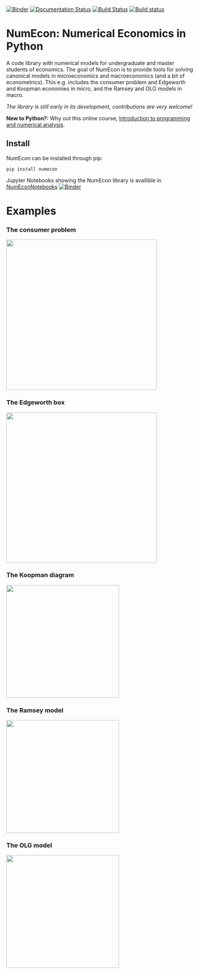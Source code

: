 [![Binder](https://mybinder.org/badge_logo.svg)](https://mybinder.org/v2/gh/NumEconCopenhagen/NumEconNotebooks/master?urlpath=lab)
[![Documentation Status](https://readthedocs.org/projects/NumEcon/badge/?version=latest)](https://NumEcon.readthedocs.io/en/latest/?badge=latest)
[![Build Status](https://travis-ci.org/numeconCopenhagen/numecon.svg?branch=master)](https://travis-ci.org/NumEconCopenhagen/NumEcon)
[![Build status](https://ci.appveyor.com/api/projects/status/icqbrc12n5t4g52m?svg=true)](https://ci.appveyor.com/project/elben10/NumEcon-vhimr)

# NumEcon: Numerical Economics in Python

A code library with numerical models for undergraduate and master students of economics. The goal of NumEcon is to provide tools for solving canonical models in microeconomics and macroeconomics (and a bit of econometrics). This e.g. includes the consumer problem and Edgeworth and Koopman economies in micro, and the Ramsey and OLG models in macro.

_The library is still early in its development, contributions are very welcome!_

**New to Python?:** Why out this online course, [Introduction to programming and numerical analysis](https://numeconcopenhagen.netlify.com/).

## Install

NumEcon can be installed through pip:

```
pip install numecon
```

Jupyter Notebooks showing the NumEcon library is availible in [NumEconNotebooks](https://github.com/NumEconCopenhagen/NumEconNotebooks) [![Binder](https://mybinder.org/badge_logo.svg)](https://mybinder.org/v2/gh/NumEconCopenhagen/NumEconNotebooks/master?urlpath=lab) 

# Examples 

### The consumer problem
<img src="https://github.com/NumEconCopenhagen/NumEcon/blob/master/figs/utility_maximization.gif" width="400"/>

### The Edgeworth box
<img src="https://github.com/NumEconCopenhagen/NumEcon/blob/master/figs/edgeworth.gif" width="400"/>

### The Koopman diagram
<img src="https://github.com/NumEconCopenhagen/NumEconNotebooks/blob/master/micro/figs/koopman.png" width="300"/>

### The Ramsey model
<img src="https://github.com/NumEconCopenhagen/NumEconNotebooks/blob/master/macro/figs/Ramsey_diverging_paths.png" width="300"/>

### The OLG model
<img src="https://github.com/NumEconCopenhagen/NumEconNotebooks/blob/master/macro/figs/OLG_transition_curves.png" width="300"/>
